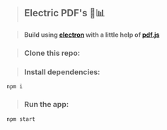 > ## Electric PDF's 📑📊

> #### Build using [electron](https://electronjs.org/) with a little help of [pdf.js](https://github.com/mozilla/pdf.js) 

> ### Clone this repo:

> ### Install dependencies:
```
npm i
```

> ### Run the app:
```
npm start
```
